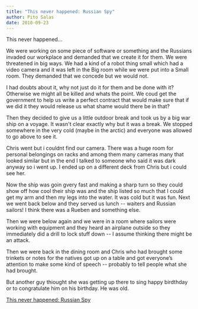 ```yaml
---
title: "This never happened: Russian Spy"
author: Pito Salas
date: 2010-09-23
---
```




This never happened…

We were working on some piece of software or something and the Russians
invaded our workplace and demanded that we create it for them. We were
threatened in big ways. We had a kind of a robot thing small which had a video
camera and it was left in the Big room while we were put into a Small room.
They demanded that we concede but we would not.

I had doubts about it, why not just do it for them and be done with it?
Otherwise we might all be killed and whats the point. We coud get the
government to help us write a perfect contract that would make sure that if we
did it they would release us what shame would there be in that?

Then they decided to give us a little outdoor break and took us by a big war
ship on a voyage. It wasn't clear exactly why but it was a break. We stopped
somewhere in the very cold (maybe in the arctic) and everyone was allowed to
go above to see it.

Chris went but i couldnt find our camera. There was a huge room for personal
belongings on racks and among them many cameras many that looked similar but
in the end I talked to someone who said it was dark anyway so i went up. I
ended up on a different deck from Chris but i could see her.

Now the ship was goin gvery fast and making a sharp turn so they could show
off how cool their ship was and the ship listed so much that I could get my
arm and then my legs into the water. It was cold but it was fun. Next we went
back below and they served us lunch -- waiters and Russian sailors! I think
there was a Rueben and something else.

Then we were below again and we were in a room where sailors were working with
equipment and they heard an airplane outside so they immediately did a drill
to lock stuff down -- I assume thinking there might be an attack.

Then we were back in the dining room and Chris who had brought some trinkets
or notes for the natives got up on a table and got everyone’s attention to
make some kind of speech -- probably to tell people what she had brought.

But another guy thiought she was getting up there to sing happy birdthday or
to congratulate him on his birthday. He was old.


[This never happened: Russian Spy](None)
